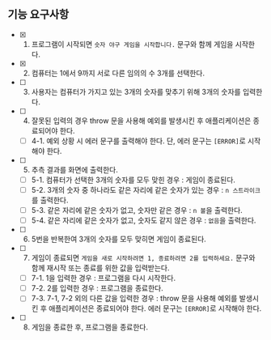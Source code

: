 ## 기능 요구사항

- [x] 1. 프로그램이 시작되면 `숫자 야구 게임을 시작합니다.` 문구와 함께 게임을 시작한다.
- [x] 2. 컴퓨터는 1에서 9까지 서로 다른 임의의 수 3개를 선택한다.
- [ ] 3. 사용자는 컴퓨터가 가지고 있는 3개의 숫자를 맞추기 위해 3개의 숫자를 입력한다.
- [ ] 4. 잘못된 입력의 경우 throw 문을 사용해 예외를 발생시킨 후 애플리케이션은 종료되어야 한다.
  - [ ] 4-1. 예외 상황 시 에러 문구를 출력해야 한다. 단, 에러 문구는 `[ERROR]`로 시작해야 한다.
- [ ] 5. 추측 결과를 화면에 출력한다.
  - [ ] 5-1. 컴퓨터가 선택한 3개의 숫자를 모두 맞힌 경우 : 게임이 종료된다.
  - [ ] 5-2. 3개의 숫자 중 하나라도 같은 자리에 같은 숫자가 있는 경우 : `n 스트라이크`를 출력한다.
  - [ ] 5-3. 같은 자리에 같은 숫자가 없고, 숫자만 같은 경우 : `n 볼`을 출력한다.
  - [ ] 5-4. 같은 자리에 같은 숫자가 없고, 숫자도 같지 않은 경우 : `없음`을 출력한다.
- [ ] 6. 5번을 반복한여 3개의 숫자를 모두 맞히면 게임이 종료된다.
- [ ] 7. 게임이 종료되면 `게임을 새로 시작하려면 1, 종료하려면 2를 입력하세요.` 문구와 함께 재시작 또는 종료를 위한 값을 입력받는다.
  - [ ] 7-1. 1을 입력한 경우 : 프로그램을 다시 시작한다.
  - [ ] 7-2. 2를 입력한 경우 : 프로그램을 종료한다.
  - [ ] 7-3. 7-1, 7-2 외의 다른 값을 입력한 경우 : throw 문을 사용해 예외를 발생시킨 후 애플리케이션은 종료되어야 한다. 에러 문구는 `[ERROR]`로 시작해야 한다.
- [ ] 8. 게임을 종료한 후, 프로그램을 종료한다.
